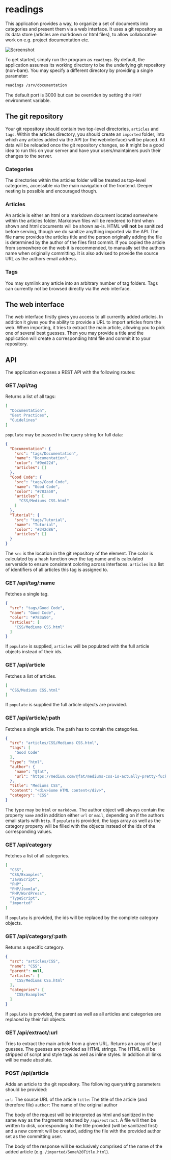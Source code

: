 # readings
This application provides a way, to organize a set of documents into categories and present them via a web interface. It uses a git repository as its data store (articles are markdown or html files), to allow collaborative work on e.g. project documentation etc.

![Screenshot](scrot.png)

To get started, simply run the program as `readings`.
By default, the application assumes its working directory to be the underlying git repository (non-bare). You may specify a different directory by providing a single parameter:

```bash
readings /srv/documentation
```

The default port is 3000 but can be overriden by setting the `PORT` environment variable.

## The git repository
Your git repository should contain two top-level directories, `articles` and `tags`. Within the articles directory, you should create an `imported` folder, into which any articles added via the API (or the webinterface) will be placed. All data will be reloaded once the git repository changes, so it might be a good idea to run this on your server and have your users/maintainers push their changes to the server.

### Categories
The directories within the articles folder will be treated as top-level categories, accessible via the main navigation of the frontend. Deeper nesting is possible and encouraged though.

### Articles
An article is either an html or a markdown document located somewhere within the articles folder. Markdown files will be rendered to html when shown and html documents will be shown as-is. HTML will **not** be sanitized before serving, though we do sanitize anything imported via the API.
The file name provides the articles title and the person originally adding the file is determined by the author of the files first commit.
If you copied the article from somewhere on the web it is recommended, to manually set the authors name when originally committing. It is also advised to provide the source URL as the authors email address.

### Tags
You may symlink any article into an arbitrary number of tag folders. Tags can currently not be browsed directly via the web interface.

## The web interface
The web interface firstly gives you access to all currently added articles. In addition it gives you the ability to provide a URL to import articles from the web. When importing, it tries to extract the main article, allowing you to pick one of several best guesses. Then you may provide a title and the application will create a corresponding html file and commit it to your repository.

## API
The application exposes a REST API with the following routes:

### GET /api/tag
Returns a list of all tags:
```json
[
  "Documentation",
  "Best Practices",
  "Guidelines"
]
```

`populate` may be passed in the query string for full data:
```json
{
  "Documentation": {
    "src": "tags/Documentation",
    "name": "Documentation",
    "color": "#9ed22d",
    "articles": []
  },
  "Good Code": {
    "src": "tags/Good Code",
    "name": "Good Code",
    "color": "#783a50",
    "articles": [
      "CSS/Mediums CSS.html"
    ]
  },
  "Tutorial": {
    "src": "tags/Tutorial",
    "name": "Tutorial",
    "color": "#342d86",
    "articles": []
  }
}
```

The `src` is the location in the git repository of the element. The color is calculated by a hash function over the tag name and is calculated serverside to ensure consistent coloring across interfaces. `articles` is a list of identifiers of all articles this tag is assigned to.

### GET /api/tag/:name
Fetches a single tag.
```json
{
  "src": "tags/Good Code",
  "name": "Good Code",
  "color": "#783a50",
  "articles": [
    "CSS/Mediums CSS.html"
  ]
}
```

If `populate` is supplied, `articles` will be populated with the full article objects instead of their ids.

### GET /api/article
Fetches a list of articles.
```json
[
  "CSS/Mediums CSS.html"
]
```

If `populate` is supplied the full article objects are provided.

### GET /api/article/:path
Fetches a single article. The path has to contain the categories.
```json
{
  "src": "articles/CSS/Mediums CSS.html",
  "tags": [
    "Good Code"
  ],
  "type": "html",
  "author": {
    "name": "@fat",
    "url": "https://medium.com/@fat/mediums-css-is-actually-pretty-fucking-good-b8e2a6c78b06"
  },
  "title": "Mediums CSS",
  "content": "<div>Some HTML content</div>",
  "category": "CSS"
}
```

The type may be `html` or `markdown`. The author object will always contain the property `name` and in addition either `url` or `mail`, depending on if the authors email starts with `http`.
If `populate` is provided, the tags array as well as the category property will be filled with the objects instead of the ids of the corresponding values.

### GET /api/category
Fetches a list of all categories.
```json
[
  "CSS",
  "CSS/Examples",
  "JavaScript",
  "PHP",
  "PHP/Joomla",
  "PHP/WordPress",
  "TypeScript",
  "imported"
]
```

If `populate` is provided, the ids will be replaced by the complete category objects.

### GET /api/category/:path
Returns a specific category.
```json
{
  "src": "articles/CSS",
  "name": "CSS",
  "parent": null,
  "articles": [
    "CSS/Mediums CSS.html"
  ],
  "categories": [
    "CSS/Examples"
  ]
}
```

If `populate` is provided, the parent as well as all articles and categories are replaced by their full objects.

### GET /api/extract/:url
Tries to extract the main article from a given URL. Returns an array of best guesses. The guesses are provided as HTML strings. The HTML will be stripped of script and style tags as well as inline styles. In addition all links will be made absolute.

### POST /api/article
Adds an article to the git repository. The following querystring parameters should be provided:

`url`: The source URL of the article
`title`: The title of the article (and therefore file)
`author`: The name of the original author

The body of the request will be interpreted as html and sanitized in the same way as the fragments returned by `/api/extract`. A file will then be written to disk, corresponding to the title provided (will be sanitized first) and a new commit will be created, adding the file with the provided author set as the committing user.

The body of the response will be exclusively comprised of the name of the added article (e.g. `/imported/Some%20Title.html`).
